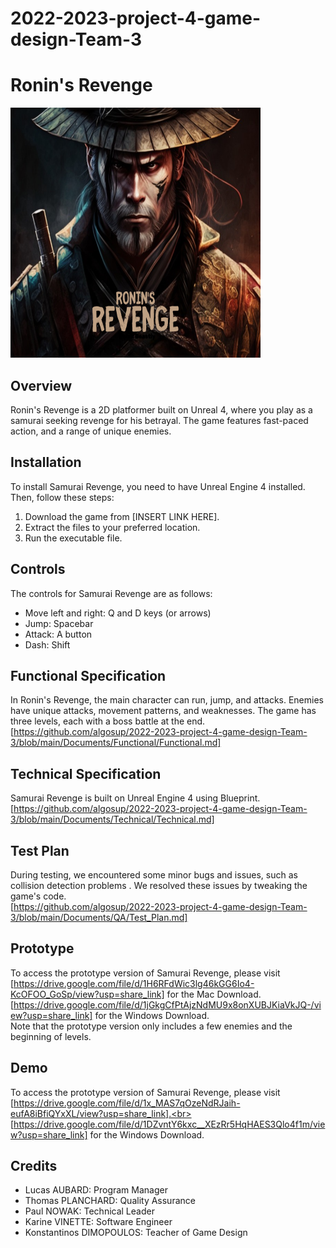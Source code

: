 # 2022-2023-project-4-game-design-Team-3

# Ronin's Revenge

<img src="Ronins_Revenge.png" alt= “” width="400px" height="400px">

## Overview

Ronin's Revenge is a 2D platformer built on Unreal 4, where you play as a samurai seeking revenge for his betrayal. The game features fast-paced action, and a range of unique enemies.

## Installation

To install Samurai Revenge, you need to have Unreal Engine 4 installed. Then, follow these steps:

1. Download the game from [INSERT LINK HERE].
2. Extract the files to your preferred location.
3. Run the executable file.

## Controls

The controls for Samurai Revenge are as follows:

- Move left and right: Q and D keys (or arrows)
- Jump: Spacebar 
- Attack: A button
- Dash: Shift

## Functional Specification

In Ronin's Revenge, the main character can run, jump, and attacks. Enemies have unique attacks, movement patterns, and weaknesses. The game has three levels, each with a boss battle at the end.<br>
[https://github.com/algosup/2022-2023-project-4-game-design-Team-3/blob/main/Documents/Functional/Functional.md]

## Technical Specification

Samurai Revenge is built on Unreal Engine 4 using Blueprint.<br>
[https://github.com/algosup/2022-2023-project-4-game-design-Team-3/blob/main/Documents/Technical/Technical.md]

## Test Plan

During testing, we encountered some minor bugs and issues, such as collision detection problems . We resolved these issues by tweaking the game's code.<br>
[https://github.com/algosup/2022-2023-project-4-game-design-Team-3/blob/main/Documents/QA/Test_Plan.md]

## Prototype

To access the prototype version of Samurai Revenge, please visit <br>
[https://drive.google.com/file/d/1H6RFdWic3lg46kGG6Io4-KcOFOO_GoSp/view?usp=share_link] for the Mac Download.<br>
[https://drive.google.com/file/d/1jGkgCfPtAjzNdMU9x8onXUBJKiaVkJQ-/view?usp=share_link] for the Windows Download.<br>
Note that the prototype version only includes a few enemies and the beginning of levels.

## Demo

To access the prototype version of Samurai Revenge, please visit <br>
[https://drive.google.com/file/d/1x_MAS7qOzeNdRJaih-eufA8iBfiQYxXL/view?usp=share_link].<br>
[https://drive.google.com/file/d/1DZvntY6kxc__XEzRr5HqHAES3Qlo4f1m/view?usp=share_link] for the Windows Download.<br>

## Credits

- Lucas AUBARD: Program Manager
- Thomas PLANCHARD: Quality Assurance
- Paul NOWAK: Technical Leader
- Karine VINETTE: Software Engineer
- Konstantinos DIMOPOULOS: Teacher of Game Design

